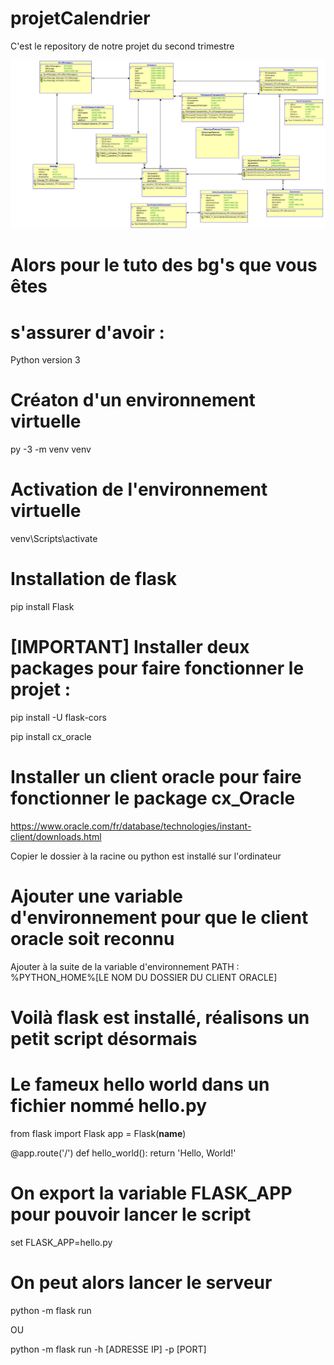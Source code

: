 # projetCalendrier
C'est le repository de notre projet du second trimestre

![SGBDR](Relational_1.png)

# Alors pour le tuto des bg's que vous êtes 
# s'assurer d'avoir : 
Python version 3

# Créaton d'un environnement virtuelle
py -3 -m venv venv
# Activation de l'environnement virtuelle
venv\Scripts\activate

# Installation de flask
pip install Flask

# [IMPORTANT] Installer deux packages pour faire fonctionner le projet : 
pip install -U flask-cors

pip install cx_oracle

# Installer un client oracle pour faire fonctionner le package cx_Oracle

https://www.oracle.com/fr/database/technologies/instant-client/downloads.html

Copier le dossier à la racine ou python est installé sur l'ordinateur

# Ajouter une variable d'environnement pour que le client oracle soit reconnu 

Ajouter à la suite de la variable d'environnement PATH : %PYTHON_HOME%\[LE NOM DU DOSSIER DU CLIENT ORACLE]


# Voilà flask est installé, réalisons un petit script désormais
# Le fameux hello world dans un fichier nommé hello.py
from flask import Flask
app = Flask(__name__)

@app.route('/')
def hello_world():
    return 'Hello, World!'

# On export la variable FLASK_APP pour pouvoir lancer le script
set FLASK_APP=hello.py
# On peut alors lancer le serveur
python -m flask run

OU

python -m flask run -h [ADRESSE IP] -p [PORT]
